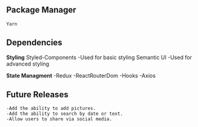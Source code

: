 ## Package Manager
    Yarn

## Dependencies
  **Styling**
    Styled-Components
       -Used for basic styling
    Semantic UI
      -Used for advanced styling
   
   **State Managment**
     -Redux
     -ReactRouterDom
     -Hooks
     -Axios
   
 
 ## Future Releases
    -Add the ability to add pictures.
    -Add the ability to search by date or text.
    -Allow users to share via social media.
    
    
     
 
     
     
  

  
    
  
